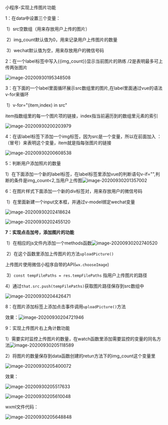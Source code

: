 小程序-实现上传图片功能

1：在data中设置三个变量：

​    1）src空数组（用来存放用户上传的图片）

​    2）img_count默认值为0，用来记录用户上传图片的数量

​    3）wechat默认值为空，用来存放用户的微信号码

2：在一个label标签中写入{{img_count}}显示当前图片的熟练 /2是表明最多可上传两张图片

![image-20200930195348508](D:\Study\notes\images\image-20200930195348508.png)

3：在下面的一个label里面循环展示src数组里的图片,在label里面通过vue的语法v-for来循环

​    1）v-for="(item,index) in src"

​         item指数组里的每一个图片项的链接，index指当前遍历到的数组里元素的索引

![image-20200930200203979](D:\Study\notes\images\image-20200930200203979.png)

4：在该label标签下添加一个img标签，因为src是一个变量，所以在前面加入 ：（冒号）来表明这个变量，item就是指每张图片的链接

![image-20200930200608538](D:\Study\notes\images\image-20200930200608538.png)

5：判断用户添加照片的数量

​    1）在下面添加一个新的label标签，在label标签里添加vue的判断语句v-if="",判断的条件是img_count<2,当用户上传图![image-20200930201357002](D:\Study\notes\images\image-20200930201357002.png)

6：在图片样式下面添加一个新的div标签对，用来存放用户的微信号码

​     1）在里面新建一个input文本框，并通过v-model绑定wechat变量

![image-20200930202418624](D:\Study\notes\images\image-20200930202418624.png)

![image-20200930202455120](D:\Study\notes\images\image-20200930202455120.png)

**7：实现点击加号，添加图片的功能**

​     1）在相应的js文件内添加一个methods函数![image-20200930202740520](D:\Study\notes\images\image-20200930202740520.png)

​    2）在这个函数里添加上传图片的方法`uploadPicture()`

   上传图片使用微信小程序自带的API(`wx.chooseImage`)

​    3）`const tempFilePaths = res.tempFilePaths` 指用户上传图片的路径

​    4）通过`that.src.push(tempFilePaths)`获取图片路径保存到src数组中

![image-20200930204426471](D:\Study\notes\images\image-20200930204426471.png)

8：在图片添加标签上添加点击事件调用`uploadPicture()`方法

效果：![image-20200930204721946](D:\Study\notes\images\image-20200930204721946.png)

9：实现上传图片右上角计数功能

​     1）需要实时监控上传图片的数量，在watch函数里添加需要监控的变量的同名方法![image-20200930205118589](D:\Study\notes\images\image-20200930205118589.png)

​    2）将图片的数量保存到data函数创建的retun方法下的img_count这个变量里

![image-20200930205400072](D:\Study\notes\images\image-20200930205400072.png)

效果：

![image-20200930205517633](D:\Study\notes\images\image-20200930205517633.png)

![image-20200930205610048](D:\Study\notes\images\image-20200930205610048.png)

wxml文件代码：

![image-20200930205648848](D:\Study\notes\images\image-20200930205648848.png)